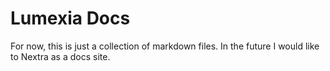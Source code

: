 # Lumexia Docs

For now, this is just a collection of markdown files. In the future I would like to Nextra as a docs site. 


